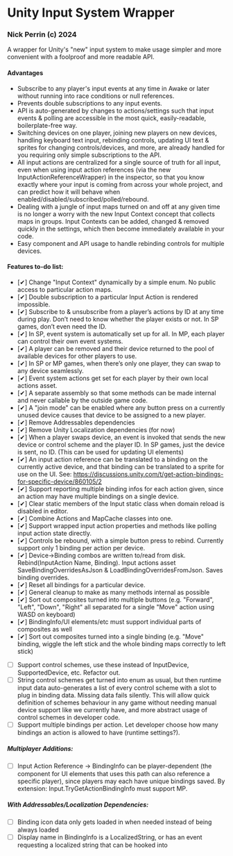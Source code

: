 # Unity Input System Wrapper
### Nick Perrin (c) 2024

A wrapper for Unity's "new" input system to make usage simpler and more convenient with a foolproof and more readable API.

#### Advantages
- Subscribe to any player's input events at any time in Awake or later without running into race conditions or null references.
- Prevents double subscriptions to any input events.
- API is auto-generated by changes to actions/settings such that input events & polling are accessible in the most quick, easily-readable, boilerplate-free way.
- Switching devices on one player, joining new players on new devices, handling keyboard text input, rebinding controls, updating UI text & sprites for changing controls/devices, and more, are already handled for you requiring only simple subscriptions to the API.
- All input actions are centralized for a single source of truth for all input, even when using input action references (via the new InputActionReferenceWrapper) in the inspector, so that you know exactly where your input is coming from across your whole project, and can predict how it will behave when enabled/disabled/subscribed/polled/rebound.
- Dealing with a jungle of input maps turned on and off at any given time is no longer a worry with the new Input Context concept that collects maps in groups. Input Contexts can be added, changed & removed quickly in the settings, which then become immediately available in your code. 
- Easy component and API usage to handle rebinding controls for multiple devices.

#### Features to-do list:
- [✔] Change "Input Context" dynamically by a simple enum. No public access to particular action maps.
- [✔] Double subscription to a particular Input Action is rendered impossible.
- [✔] Subscribe to & unsubscribe from a player’s actions by ID at any time during play. Don’t need to know whether the player exists or not. In SP games, don’t even need the ID.
- [✔] In SP, event system is automatically set up for all. In MP, each player can control their own event systems.
- [✔] A player can be removed and their device returned to the pool of available devices for other players to use.
- [✔] In SP or MP games, when there’s only one player, they can swap to any device seamlessly.
- [✔] Event system actions get set for each player by their own local actions asset.
- [✔] A separate assembly so that some methods can be made internal and never callable by the outside game code.
- [✔] A "join mode" can be enabled where any button press on a currently unused device causes that device to be assigned to a new player.
- [✔] Remove Addressables dependencies
- [✔] Remove Unity Localization dependencies (for now)
- [✔] When a player swaps device, an event is invoked that sends the new device or control scheme and the player ID. In SP games, just the device is sent, no ID. (This can be used for updating UI elements)
- [✔] An input action reference can be translated to a binding on the currently active device, and that binding can be translated to a sprite for use on the UI. See: https://discussions.unity.com/t/get-action-bindings-for-specific-device/860105/2
- [✔] Support reporting multiple binding infos for each action given, since an action may have multiple bindings on a single device.
- [✔] Clear static members of the Input static class when domain reload is disabled in editor.
- [✔] Combine Actions and MapCache classes into one.
- [✔] Support wrapped input action properties and methods like polling input action state directly.
- [✔] Controls be rebound, with a simple button press to rebind. Currently support only 1 binding per action per device.
- [✔] Device->Binding combos are written to/read from disk. Rebind(InputAction Name, Binding). Input actions asset SaveBindingOverridesAsJson & LoadBindingOverridesFromJson. Saves binding overrides.
- [✔] Reset all bindings for a particular device.
- [✔] General cleanup to make as many methods internal as possible
- [✔] Sort out composites turned into multiple buttons (e.g. "Forward", "Left", "Down", "Right" all separated for a single "Move" action using WASD on keyboard)
- [✔] BindingInfo/UI elements/etc must support individual parts of composites as well
- [✔] Sort out composites turned into a single binding (e.g. "Move" binding, wiggle the left stick and the whole binding maps correctly to left stick)
- [ ] Support control schemes, use these instead of InputDevice, SupportedDevice, etc. Refactor out.
- [ ] String control schemes get turned into enum as usual, but then runtime input data auto-generates a list of every control scheme with a slot to plug in binding data. Missing data fails silently. This will allow quick definition of schemes behaviour in any game without needing manual device support like we currently have, and more abstract usage of control schemes in developer code.
- [ ] Support multiple bindings per action. Let developer choose how many bindings an action is allowed to have (runtime settings?).

##### Multiplayer Additions:
- [ ] Input Action Reference -> BindingInfo can be player-dependent (the component for UI elements that uses this path can also reference a specific player), since players may each have unique bindings saved. By extension: Input.TryGetActionBindingInfo must support MP.

##### With Addressables/Localization Dependencies:
- [ ] Binding icon data only gets loaded in when needed instead of being always loaded
- [ ] Display name in BindingInfo is a LocalizedString, or has an event requesting a localized string that can be hooked into
